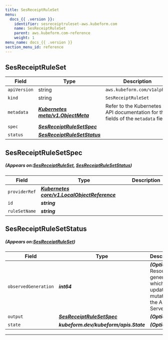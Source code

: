 ```yaml
---
title: SesReceiptRuleSet
menu:
  docs_{{ .version }}:
    identifier: sesreceiptruleset-aws.kubeform.com
    name: SesReceiptRuleSet
    parent: aws.kubeform.com-reference
    weight: 1
menu_name: docs_{{ .version }}
section_menu_id: reference
---
```


## SesReceiptRuleSet
| Field | Type | Description |
| ------ | ----- | ----------- |
| `apiVersion` | string | `aws.kubeform.com/v1alpha1` |
|    `kind` | string | `SesReceiptRuleSet` |
| `metadata` | ***[Kubernetes meta/v1.ObjectMeta](https://kubernetes.io/docs/reference/generated/kubernetes-api/v1.13/#objectmeta-v1-meta)***|Refer to the Kubernetes API documentation for the fields of the `metadata` field.|
| `spec` | ***[SesReceiptRuleSetSpec](#SesReceiptRuleSetSpec)***||
| `status` | ***[SesReceiptRuleSetStatus](#SesReceiptRuleSetStatus)***||
## SesReceiptRuleSetSpec
##### (Appears on:[SesReceiptRuleSet](#SesReceiptRuleSet), [SesReceiptRuleSetStatus](#SesReceiptRuleSetStatus))
| Field | Type | Description |
| ------ | ----- | ----------- |
| `providerRef` | ***[Kubernetes core/v1.LocalObjectReference](https://kubernetes.io/docs/reference/generated/kubernetes-api/v1.13/#localobjectreference-v1-core)***||
| `id` | ***string***||
| `ruleSetName` | ***string***||
## SesReceiptRuleSetStatus
##### (Appears on:[SesReceiptRuleSet](#SesReceiptRuleSet))
| Field | Type | Description |
| ------ | ----- | ----------- |
| `observedGeneration` | ***int64***| ***(Optional)*** Resource generation, which is updated on mutation by the API Server.|
| `output` | ***[SesReceiptRuleSetSpec](#SesReceiptRuleSetSpec)***| ***(Optional)*** |
| `state` | ***kubeform.dev/kubeform/apis.State***| ***(Optional)*** |
---
